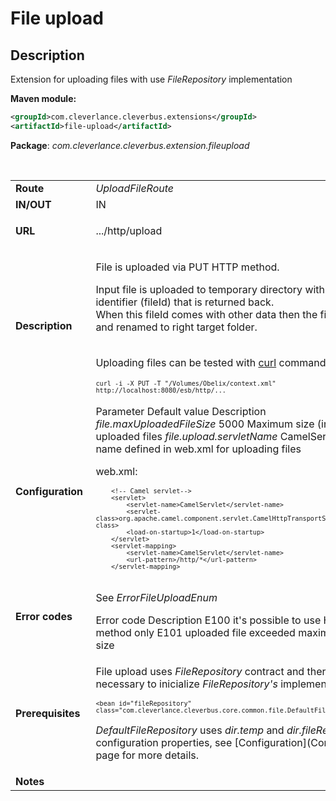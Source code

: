 # File upload

## Description

Extension for uploading files with use *FileRepository* implementation

**Maven module:**

``` xml
<groupId>com.cleverlance.cleverbus.extensions</groupId>
<artifactId>file-upload</artifactId>
```

**Package**: *com.cleverlance.cleverbus.extension.fileupload*

 

<table>
<colgroup>
<col width="50%" />
<col width="50%" />
</colgroup>
<tbody>
<tr class="odd">
<td align="left"><strong>Route</strong></td>
<td align="left"><em>UploadFileRoute</em></td>
</tr>
<tr class="even">
<td align="left"><strong>IN/OUT</strong></td>
<td align="left">IN</td>
</tr>
<tr class="odd">
<td align="left"><strong>URL</strong></td>
<td align="left"><p>.../http/upload</p></td>
</tr>
<tr class="even">
<td align="left"><strong>Description</strong></td>
<td align="left"><p>File is uploaded via PUT HTTP method.</p>
<p>Input file is uploaded to temporary directory with unique file identifier (fileId) that is returned back.<br />When this fileId comes with other data then the file is moved and renamed to right target folder.</p>
<p><br /><span style="line-height: 1.4285715;">Uploading files can be tested with </span><span style="line-height: 1.4285715;"><a href="http://curl.haxx.se">curl</a> command tool:</span></p>
<div class="code panel pdl" style="border-width: 1px;">
<div class="codeContent panelContent pdl">
<pre class="brush: java; gutter: false; theme: Confluence" style="font-size:12px;"><code>curl -i -X PUT -T &quot;/Volumes/Obelix/context.xml&quot; http://localhost:8080/esb/http/...</code></pre>
</div>
</div></td>
</tr>
<tr class="odd">
<td align="left"><strong>Configuration </strong></td>
<td align="left"><div class="table-wrap">
Parameter
Default value
Description
<em>file.maxUploadedFileSize</em>
5000
Maximum size (in kB) for uploaded files
<em>file.upload.servletName</em>
CamelServlet
Servlet name defined in web.xml for uploading files
</div>
<p>web.xml:</p>
<div class="code panel pdl" style="border-width: 1px;">
<div class="codeContent panelContent pdl">
<pre class="brush: java; gutter: false; theme: Confluence" style="font-size:12px;"><code>    &lt;!-- Camel servlet--&gt;
    &lt;servlet&gt;
        &lt;servlet-name&gt;CamelServlet&lt;/servlet-name&gt;
        &lt;servlet-class&gt;org.apache.camel.component.servlet.CamelHttpTransportServlet&lt;/servlet-class&gt;
        &lt;load-on-startup&gt;1&lt;/load-on-startup&gt;
    &lt;/servlet&gt;
    &lt;servlet-mapping&gt;
        &lt;servlet-name&gt;CamelServlet&lt;/servlet-name&gt;
        &lt;url-pattern&gt;/http/*&lt;/url-pattern&gt;
    &lt;/servlet-mapping&gt;</code></pre>
</div>
</div></td>
</tr>
<tr class="even">
<td align="left"><strong>Error codes</strong></td>
<td align="left"><p>See <em>ErrorFileUploadEnum</em></p>
<div class="table-wrap">
Error code
Description
E100
it's possible to use HTTP PUT method only
E101
uploaded file exceeded maximum possible size
</div></td>
</tr>
<tr class="odd">
<td align="left"><strong>Prerequisites</strong></td>
<td align="left"><p>File upload uses <em>FileRepository</em> contract and therefore it's necessary to inicialize <em>FileRepository's</em> implementations.</p>
<div class="code panel pdl" style="border-width: 1px;">
<div class="codeContent panelContent pdl">
<pre class="brush: java; gutter: false; theme: Confluence" style="font-size:12px;"><code>&lt;bean id=&quot;fileRepository&quot; class=&quot;com.cleverlance.cleverbus.core.common.file.DefaultFileRepository&quot;/&gt;</code></pre>
</div>
</div>
<p><em>DefaultFileRepository</em> uses <em>dir.temp</em> and <em>dir.fileRepository</em> configuration properties, see [Configuration](Configuration) page for more details.</p></td>
</tr>
<tr class="even">
<td align="left"><strong>Notes</strong></td>
<td align="left"> </td>
</tr>
</tbody>
</table>


